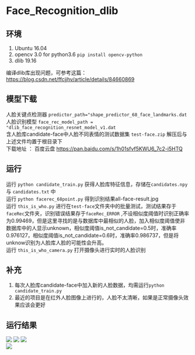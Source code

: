 # Face_Recognition_dlib
## 环境  
1. Ubuntu 16.04  
2. opencv 3.0 for python3.6 `pip install opencv-python`  
3. dlib 19.16  

编译dlib库出现问题，可参考这篇：https://blog.csdn.net/ffcjjhv/article/details/84660869  

## 模型下载  
人脸关键点检测器 `predictor_path="shape_predictor_68_face_landmarks.dat`  
人脸识别模型 `face_rec_model_path = "dlib_face_recognition_resnet_model_v1.dat`  
含人脸库candidate-face中人脸不同表情的测试数据集 `test-face.zip` 解压后与上述文件均置于根目录下  
下载地址 ： 百度云盘 https://pan.baidu.com/s/1h01sfvf5KWU6_7c2-i5HTQ  
## 运行  
运行 `python candidate_train.py` 获得人脸库特征信息，存储在`candidates.npy` 与 `candidates.txt` 中  
运行 `python facerec_68point.py`  得到识别结果all-face-result.jpg  
运行 `this_is_who.py` 进行在`test-face`文件夹中的批量测试，测试结果存于`faceRec`文件夹，识别错误结果存于`faceRec_ERROR` ,不设相似度阈值时识别正确率为0.99469，但是这里寻找的是与数据库中最相似的人脸，加入相似度阈值使非数据库中的人显示unknown，相似度阈值is_not_candidate=0.5时，准确率0.976127，相似度阈值is_not_candidate=0.6时，准确率0.986737，但是将unknow识别为人脸库人脸的可能性会升高。  
运行 `this_is_who_camera.py`  打开摄像头进行实时的人脸识别  
## 补充    
1. 每次人脸库candidate-face中加入新的人脸数据，均需运行`python candidate_train.py` 
2. 最近的项目是在红外人脸图像上进行的，人脸不太清晰，如果是正常摄像头效果应该会更好
## 运行结果  
![](https://github.com/zj19941113/Face_Recognition_dlib/blob/master/img/faces.jpg) 
![](https://github.com/zj19941113/Face_Recognition_dlib/blob/master/img/result2.png) 
![](https://github.com/zj19941113/Face_Recognition_dlib/blob/master/Animation.gif)   
![](https://github.com/zj19941113/Face_Recognition_dlib/blob/master/screenShots/screenshot_4_2018-12-13-17-19-42.jpg) 
